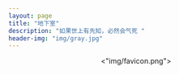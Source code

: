```yaml
---
layout: page
title: "地下室"
description: "如果世上有先知，必然会气死 "
header-img: "img/gray.jpg"
---
```



<center>
    <p><"img/favicon.png"></p>
</center>







